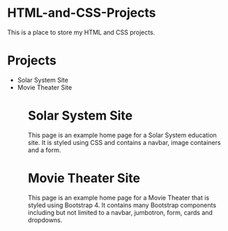 # HTML-and-CSS-Projects
This is a place to store my HTML and CSS projects.

# Projects
<ul>
    <li> Solar System Site</li>
    <li> Movie Theater Site</li>
<ul>

# Solar System Site
This page is an example home page for a Solar System education site.
It is styled using CSS and contains a navbar, image containers and a form.

# Movie Theater Site
This page is an example home page for a Movie Theater that is styled using Bootstrap 4. It contains many Bootstrap components including but not limited to a navbar, jumbotron, form, cards and dropdowns.